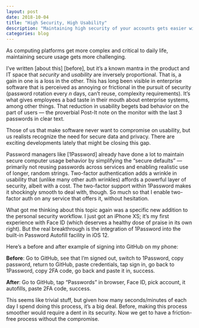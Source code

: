 ```yaml
---
layout: post
date: 2018-10-04
title: "High Security, High Usability"
description: "Maintaining high security of your accounts gets easier with modern tools."
categories: blog
---
```


As computing platforms get more complex and critical to daily life, maintaining secure usage gets more challenging.

I’ve written [about this] [before], but it’s a known mantra in the product and IT space that _security_ and _usability_ are inversely proportional. That is, a gain in one is a loss in the other. This has long been visible in enterprise software that is perceived as annoying or frictional in the pursuit of security (password rotation every _n_ days, can’t reuse, complexity requirements). It’s what gives employees a bad taste in their mouth about enterprise systems, among other things. That reduction in usability begets bad behavior on the part of users — the proverbial Post-It note on the monitor with the last 3 passwords in clear text.

Those of us that make software never want to compromise on usability, but us realists recognize the need for secure data and privacy. There are exciting developments lately that might be closing this gap.

Password managers like [1Password] already have done a lot to maintain secure computer usage behavior by simplifying the “secure defaults” — primarily not reusing passwords across services and enabling realistic use of longer, random strings. Two-factor authentication adds a wrinkle in usability that (unlike many other auth wrinkles) affords a powerful layer of security, albeit with a cost. The two-factor support within 1Password makes it shockingly smooth to deal with, though. So much so that I enable two-factor auth on any service that offers it, without hesitation.

What got me thinking about this topic again was a specific new addition to the personal security workflow. I just got an iPhone XS; it’s my first experience with Face ID (which deserves a healthy dose of praise in its own right). But the real breakthrough is the integration of 1Password into the built-in Password Autofill facility in iOS 12.

Here’s a before and after example of signing into GitHub on my phone:

**Before**: Go to GitHub, see that I’m signed out, switch to 1Password, copy password, return to GitHub, paste credentials, tap sign in, go back to 1Password, copy 2FA code, go back and paste it in, success.

**After**: Go to GitHub, tap “Passwords” in browser, Face ID, pick account, it autofills, paste 2FA code, success.

This seems like trivial stuff, but given how many seconds/minutes of each day I spend doing this process, it’s a big deal. Before, making this process smoother would require a dent in its security. Now we get to have a friction-free process without the compromise.
